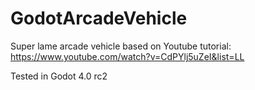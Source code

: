 # GodotArcadeVehicle
Super lame arcade vehicle based on Youtube tutorial: https://www.youtube.com/watch?v=CdPYlj5uZeI&list=LL

Tested in Godot 4.0 rc2
